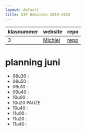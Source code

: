 ```yaml
---
layout: default
title: GIP Websites 2019-2020
---
```


| klasnummer | website | repo |
|---|---|---|
| 3 | [Michiel](https://michield-immalle.github.io/GIP_Website//) | [repo](https://github.com/michield-immalle/GIP_Website) |


# planning juni

- 08u30 : 
- 08u50 : 
- 09u10 : 
- 09u40 : 
- 10u00 : 
- 10u20 PAUZE
- 10u40 : 
- 11u00 : 
- 11u20 : 
- 11u40 : 
